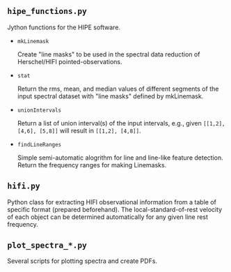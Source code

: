 ## `hipe_functions.py`

Jython functions for the HIPE software. 

- `mkLinemask`

  Create "line masks" to be used in the spectral data reduction of Herschel/HIFI 
  pointed-observations.

- `stat`

  Return the rms, mean, and median values of different segments of the input 
  spectral dataset with "line masks" defined by mkLinemask.

- `unionIntervals`

   Return a list of union interval(s) of the input intervals, 
   e.g., given `[[1,2], [4,6], [5,8]]` will result in `[[1,2], [4,8]]`.

- `findLineRanges`

   Simple semi-automatic alogrithm for line and line-like feature detection. 
   Return the frequency ranges for making Linemasks.

## `hifi.py`

Python class for extracting HIFI observational information from a table of 
specific format (prepared beforehand). The local-standard-of-rest velocity of 
each object can be determined automatically for any given line rest frequency.

## `plot_spectra_*.py`

Several scripts for plotting spectra and create PDFs.
